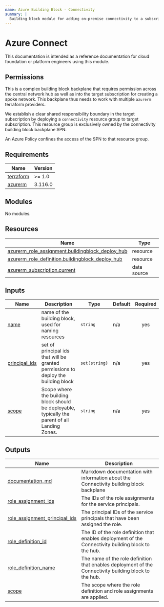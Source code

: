 ```yaml
---
name: Azure Building Block - Connectivity
summary: |
  Building block module for adding on-premise connectivity to a subscription.
---
```


# Azure Connect

This documentation is intended as a reference documentation for cloud foundation or platform engineers using this module.

## Permissions

This is a complex building block backplane that requires permission across the central network hub as well as into the
target subscription for creating a spoke network. This backplane thus needs to work with multiple `azurerm` terraform providers.

We establish a clear shared responsibility boundary in the target subscription by
deploying a `connectivity` resource group to target subscription. This resource group is exclusively owned by the connectivity building block backplane SPN.

An Azure Policy confines the access of the SPN to that resource group.

<!-- BEGIN_TF_DOCS -->
## Requirements

| Name | Version |
|------|---------|
| <a name="requirement_terraform"></a> [terraform](#requirement\_terraform) | >= 1.0 |
| <a name="requirement_azurerm"></a> [azurerm](#requirement\_azurerm) | 3.116.0 |

## Modules

No modules.

## Resources

| Name | Type |
|------|------|
| [azurerm_role_assignment.buildingblock_deploy_hub](https://registry.terraform.io/providers/hashicorp/azurerm/3.116.0/docs/resources/role_assignment) | resource |
| [azurerm_role_definition.buildingblock_deploy_hub](https://registry.terraform.io/providers/hashicorp/azurerm/3.116.0/docs/resources/role_definition) | resource |
| [azurerm_subscription.current](https://registry.terraform.io/providers/hashicorp/azurerm/3.116.0/docs/data-sources/subscription) | data source |

## Inputs

| Name | Description | Type | Default | Required |
|------|-------------|------|---------|:--------:|
| <a name="input_name"></a> [name](#input\_name) | name of the building block, used for naming resources | `string` | n/a | yes |
| <a name="input_principal_ids"></a> [principal\_ids](#input\_principal\_ids) | set of principal ids that will be granted permissions to deploy the building block | `set(string)` | n/a | yes |
| <a name="input_scope"></a> [scope](#input\_scope) | Scope where the building block should be deployable, typically the parent of all Landing Zones. | `string` | n/a | yes |

## Outputs

| Name | Description |
|------|-------------|
| <a name="output_documentation_md"></a> [documentation\_md](#output\_documentation\_md) | Markdown documentation with information about the Connectivity building block backplane |
| <a name="output_role_assignment_ids"></a> [role\_assignment\_ids](#output\_role\_assignment\_ids) | The IDs of the role assignments for the service principals. |
| <a name="output_role_assignment_principal_ids"></a> [role\_assignment\_principal\_ids](#output\_role\_assignment\_principal\_ids) | The principal IDs of the service principals that have been assigned the role. |
| <a name="output_role_definition_id"></a> [role\_definition\_id](#output\_role\_definition\_id) | The ID of the role definition that enables deployment of the Connectivity building block to the hub. |
| <a name="output_role_definition_name"></a> [role\_definition\_name](#output\_role\_definition\_name) | The name of the role definition that enables deployment of the Connectivity building block to the hub. |
| <a name="output_scope"></a> [scope](#output\_scope) | The scope where the role definition and role assignments are applied. |
<!-- END_TF_DOCS -->